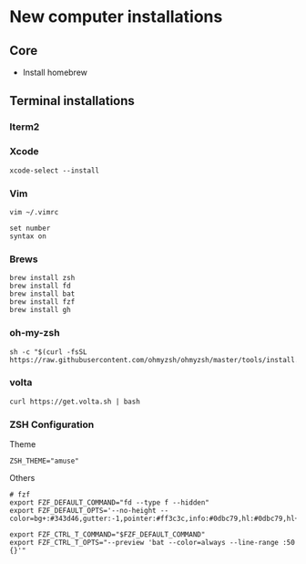 # New computer installations

## Core

- Install homebrew

## Terminal installations

### Iterm2

### Xcode

```
xcode-select --install
```

### Vim

```
vim ~/.vimrc
```

```
set number
syntax on
```

### Brews

```
brew install zsh
brew install fd
brew install bat
brew install fzf
brew install gh
```

### oh-my-zsh

```
sh -c "$(curl -fsSL https://raw.githubusercontent.com/ohmyzsh/ohmyzsh/master/tools/install.sh)"
```

### volta

```
curl https://get.volta.sh | bash
```

### ZSH Configuration

Theme

```
ZSH_THEME="amuse"
```

Others

```
# fzf
export FZF_DEFAULT_COMMAND="fd --type f --hidden"
export FZF_DEFAULT_OPTS='--no-height --color=bg+:#343d46,gutter:-1,pointer:#ff3c3c,info:#0dbc79,hl:#0dbc79,hl+:#23d18b'

export FZF_CTRL_T_COMMAND="$FZF_DEFAULT_COMMAND"
export FZF_CTRL_T_OPTS="--preview 'bat --color=always --line-range :50 {}'"
```

